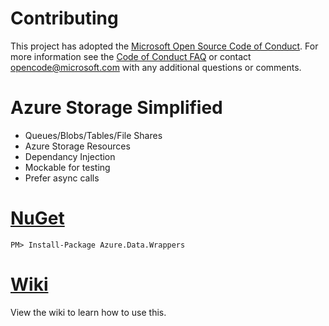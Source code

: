 # Contributing

This project has adopted the [Microsoft Open Source Code of Conduct](https://opensource.microsoft.com/codeofconduct/). For more information see the [Code of Conduct FAQ](https://opensource.microsoft.com/codeofconduct/faq/) or contact [opencode@microsoft.com](mailto:opencode@microsoft.com) with any additional questions or comments.

# Azure Storage Simplified
- Queues/Blobs/Tables/File Shares
- Azure Storage Resources
- Dependancy Injection
- Mockable for testing
- Prefer async calls

# [NuGet](https://www.nuget.org/packages/Azure.Data.Wrappers)
```
PM> Install-Package Azure.Data.Wrappers
```

# [Wiki](https://github.com/microsoft/Azure.Data.Wrappers/wiki)
View the wiki to learn how to use this.
